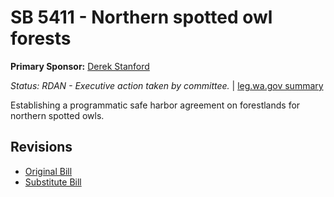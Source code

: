 # SB 5411 - Northern spotted owl forests
**Primary Sponsor:** [Derek Stanford](/person/leg/derek.stanford.md)

*Status: RDAN - Executive action taken by committee.* | [leg.wa.gov summary](https://app.leg.wa.gov/billsummary?BillNumber=5411&Year=2021)

Establishing a programmatic safe harbor agreement on forestlands for northern spotted owls.

## Revisions
* [Original Bill](1/)
* [Substitute Bill](S/)